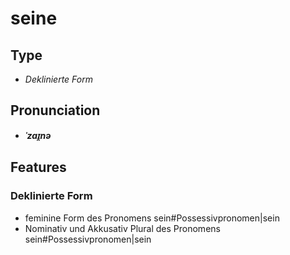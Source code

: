 # seine
## Type
- _Deklinierte Form_
## Pronunciation
- **_ˈzaɪ̯nə_**
## Features
### Deklinierte Form
-  feminine Form des Pronomens sein#Possessivpronomen|sein
-  Nominativ und Akkusativ Plural des Pronomens sein#Possessivpronomen|sein
